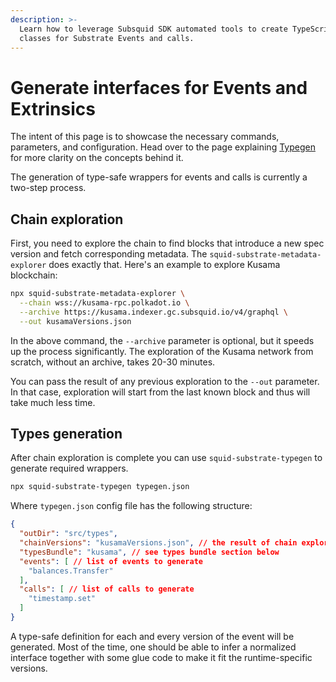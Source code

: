 ```yaml
---
description: >-
  Learn how to leverage Subsquid SDK automated tools to create TypeScript
  classes for Substrate Events and calls.
---
```


# Generate interfaces for Events and Extrinsics

The intent of this page is to showcase the necessary commands, parameters, and configuration. Head over to the page explaining [Typegen](../../key-concepts/typegen.md) for more clarity on the concepts behind it.

The generation of type-safe wrappers for events and calls is currently a two-step process.

## Chain exploration

First, you need to explore the chain to find blocks that introduce a new spec version and fetch corresponding metadata. The `squid-substrate-metadata-explorer` does exactly that. Here's an example to explore Kusama blockchain:

```bash
npx squid-substrate-metadata-explorer \
  --chain wss://kusama-rpc.polkadot.io \
  --archive https://kusama.indexer.gc.subsquid.io/v4/graphql \
  --out kusamaVersions.json
```

In the above command, the `--archive` parameter is optional, but it speeds up the process significantly. The exploration of the Kusama network from scratch, without an archive, takes 20-30 minutes.

You can pass the result of any previous exploration to the `--out` parameter. In that case, exploration will start from the last known block and thus will take much less time.

## Types generation

After chain exploration is complete you can use `squid-substrate-typegen` to generate required wrappers.

```bash
npx squid-substrate-typegen typegen.json
```

Where `typegen.json` config file has the following structure:

```json
{
  "outDir": "src/types",
  "chainVersions": "kusamaVersions.json", // the result of chain exploration
  "typesBundle": "kusama", // see types bundle section below
  "events": [ // list of events to generate
    "balances.Transfer"
  ],
  "calls": [ // list of calls to generate
    "timestamp.set"
  ]
}
```

A type-safe definition for each and every version of the event will be generated. Most of the time, one should be able to infer a normalized interface together with some glue code to make it fit the runtime-specific versions.
